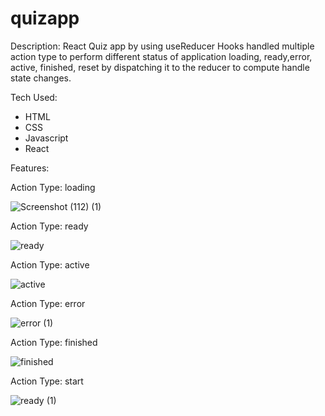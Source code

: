 # quizapp
Description:
React Quiz app by using useReducer Hooks handled multiple action type to perform different status of application loading, ready,error, active, finished, reset by dispatching it to the reducer to compute handle state changes.

Tech Used:
* HTML
* CSS
* Javascript
* React

Features:

Action Type: loading

![Screenshot (112) (1)](https://github.com/priyahitee/react-quiz-app/assets/88586314/db074cd7-98b8-433a-a9db-31edb35bdeaa)

Action Type: ready

![ready](https://github.com/priyahitee/react-quiz-app/assets/88586314/a2b7e2b5-302e-479f-be35-c3dd53bb2c68)

Action Type: active

![active](https://github.com/priyahitee/react-quiz-app/assets/88586314/6d01422e-1e9f-4f25-bb41-0dedfdbdff58)


Action Type: error

![error (1)](https://github.com/priyahitee/react-quiz-app/assets/88586314/f361cfac-71d0-42da-91c0-d00ca59c3623)

Action Type: finished

![finished](https://github.com/priyahitee/react-quiz-app/assets/88586314/77b0ccdb-8e9a-4127-a13f-6b0f5d76e1b9)

Action Type: start

![ready (1)](https://github.com/priyahitee/react-quiz-app/assets/88586314/7ec0c9ed-6c0a-489c-9557-e13ce1586377)







